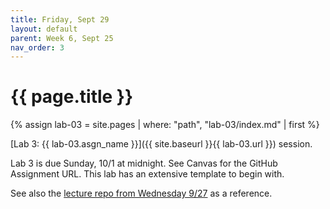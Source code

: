 ```yaml
---
title: Friday, Sept 29
layout: default
parent: Week 6, Sept 25
nav_order: 3
---
```


# {{ page.title }}

{% assign lab-03 = site.pages | where: "path", "lab-03/index.md" | first %}

[Lab 3: {{ lab-03.asgn_name }}]({{ site.baseurl }}{{ lab-03.url }}) session.

Lab 3 is due Sunday, 10/1 at midnight. See Canvas for the GitHub Assignment URL.
This lab has an extensive template to begin with.

See also the [lecture repo from Wednesday 9/27](https://github.com/bsu-cs-jb/lecture-09-27-wed)
as a reference.
